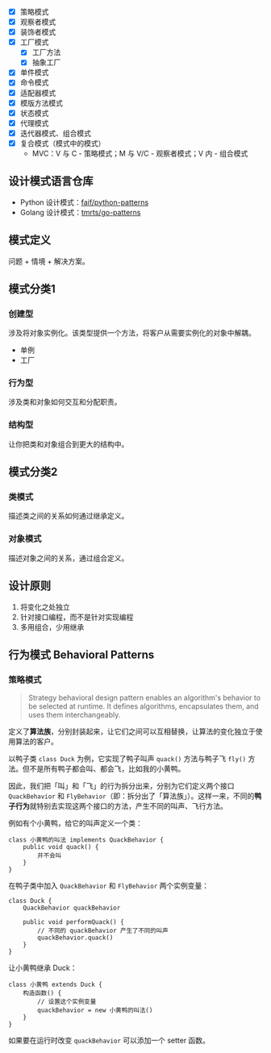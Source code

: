 - [x] 策略模式
- [x] 观察者模式
- [x] 装饰者模式
- [x] 工厂模式
  - [x] 工厂方法
  - [x] 抽象工厂
- [x] 单件模式
- [x] 命令模式
- [x] 适配器模式
- [x] 模版方法模式 
- [x] 状态模式
- [x] 代理模式
- [x] 迭代器模式、组合模式 
- [x] 复合模式（模式中的模式） 
  - MVC：V 与 C - 策略模式；M 与 V/C - 观察者模式；V 内 - 组合模式

## 设计模式语言仓库

- Python 设计模式：[faif/python-patterns](https://github.com/faif/python-patterns)
- Golang 设计模式：[tmrts/go-patterns](https://github.com/tmrts/go-patterns)

## 模式定义

问题 + 情境 + 解决方案。

## 模式分类1

### 创建型

涉及将对象实例化。该类型提供一个方法，将客户从需要实例化的对象中解耦。

- 单例
- 工厂

### 行为型

涉及类和对象如何交互和分配职责。

### 结构型

让你把类和对象组合到更大的结构中。

## 模式分类2

### 类模式

描述类之间的关系如何通过继承定义。

### 对象模式

描述对象之间的关系，通过组合定义。

## 设计原则

1. 将变化之处独立
2. 针对接口编程，而不是针对实现编程
3. 多用组合，少用继承

## 行为模式 Behavioral Patterns

### 策略模式

> Strategy behavioral design pattern enables an algorithm's behavior to be selected at runtime.
> It defines algorithms, encapsulates them, and uses them interchangeably.

定义了**算法族**，分别封装起来，让它们之间可以互相替换，让算法的变化独立于使用算法的客户。

以鸭子类 `class Duck` 为例，它实现了鸭子叫声 `quack()` 方法与鸭子飞 `fly()` 方法。但不是所有鸭子都会叫、都会飞，比如我的小黄鸭。

因此，我们把「叫」和「飞」的行为拆分出来，分别为它们定义两个接口 `QuackBehavior` 和 `FlyBehavior`（即：拆分出了「算法族」）。这样一来，不同的**鸭子行为**就特别去实现这两个接口的方法，产生不同的叫声、飞行方法。

例如有个小黄鸭，给它的叫声定义一个类：

```
class 小黄鸭的叫法 implements QuackBehavior {
    public void quack() {
        并不会叫
    }
}
```

在鸭子类中加入 `QuackBehavior` 和 `FlyBehavior` 两个实例变量：

```
class Duck {
    QuackBehavior quackBehavior

    public void performQuack() {
        // 不同的 quackBehavior 产生了不同的叫声
        quackBehavior.quack()
    }
}
```

让小黄鸭继承 Duck：

```
class 小黄鸭 extends Duck {
    构造函数() {
        // 设置这个实例变量
        quackBehavior = new 小黄鸭的叫法()
    }
}
```

如果要在运行时改变 `quackBehavior` 可以添加一个 setter 函数。
